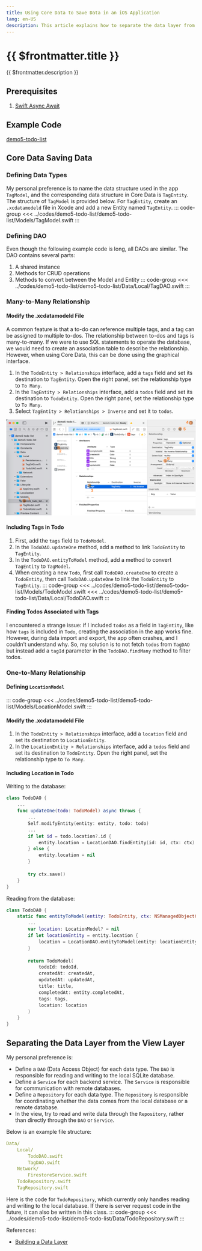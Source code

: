 ```yaml
---
title: Using Core Data to Save Data in an iOS Application  
lang: en-US
description: This article explains how to separate the data layer from the view layer in an iOS application, how to use Core Data to save data, and how to save relationships between two data structures, using the process of building a to-do list app as an example.
---
```


# {{ $frontmatter.title }}

{{ $frontmatter.description }}

## Prerequisites

1. [Swift Async Await](19-swift-async-await)

## Example Code

[demo5-todo-list](https://github.com/arnosolo/blog/tree/main/codes/demo5-todo-list)

## Core Data Saving Data

### Defining Data Types

My personal preference is to name the data structure used in the app `TagModel`, and the corresponding data structure in Core Data is `TagEntity`. The structure of `TagModel` is provided below. For `TagEntity`, create an `.xcdatamodeld` file in Xcode and add a new Entity named `TagEntity`.
::: code-group
<<< ../codes/demo5-todo-list/demo5-todo-list/Models/TagModel.swift
:::

### Defining DAO

Even though the following example code is long, all DAOs are similar. The DAO contains several parts:
1. A shared instance
2. Methods for CRUD operations
3. Methods to convert between the Model and Entity
::: code-group
<<< ../codes/demo5-todo-list/demo5-todo-list/Data/Local/TagDAO.swift
:::

### Many-to-Many Relationship

#### Modify the .xcdatamodeld File
A common feature is that a to-do can reference multiple tags, and a tag can be assigned to multiple to-dos. The relationship between to-dos and tags is many-to-many. If we were to use SQL statements to operate the database, we would need to create an association table to describe the relationship. However, when using Core Data, this can be done using the graphical interface.
1. In the `TodoEntity > Relationships` interface, add a `tags` field and set its destination to `TagEntity`. Open the right panel, set the relationship type to `To Many`.
2. In the `TagEntity > Relationships` interface, add a `todos` field and set its destination to `TodoEntity`. Open the right panel, set the relationship type to `To Many`.
3. Select `TagEntity > Relationships > Inverse` and set it to `todos`.

![picture 0](assets/d52df4c377eb531a9274c58f7870ca41ae2b52106b42bf04f7d558a647f84b45.png)

#### Including Tags in Todo

1. First, add the `tags` field to `TodoModel`.
2. In the `TodoDAO.updateOne` method, add a method to link `TodoEntity` to `TagEntity`.
3. In the `TodoDAO.entityToModel` method, add a method to convert `TagEntity` to `TagModel`.
4. When creating a new `Todo`, first call `TodoDAO.createOne` to create a `TodoEntity`, then call `TodoDAO.updateOne` to link the `TodoEntity` to `TagEntity`.
::: code-group
<<< ../codes/demo5-todo-list/demo5-todo-list/Models/TodoModel.swift
<<< ../codes/demo5-todo-list/demo5-todo-list/Data/Local/TodoDAO.swift
:::

#### Finding Todos Associated with Tags

I encountered a strange issue: if I included `todos` as a field in `TagEntity`, like how `tags` is included in `Todo`, creating the association in the app works fine. However, during data import and export, the app often crashes, and I couldn’t understand why. So, my solution is to not fetch `todos` from `TagDAO` but instead add a `tagId` parameter in the `TodoDAO.findMany` method to filter todos.

### One-to-Many Relationship

#### Defining `LocationModel`

::: code-group
<<< ../codes/demo5-todo-list/demo5-todo-list/Models/LocationModel.swift
:::

#### Modify the .xcdatamodeld File
1. In the `TodoEntity > Relationships` interface, add a `location` field and set its destination to `LocationEntity`.
2. In the `LocationEntity > Relationships` interface, add a `todos` field and set its destination to `TodoEntity`. Open the right panel, set the relationship type to `To Many`.

#### Including Location in Todo

Writing to the database:
```swift
class TodoDAO {
    ...
    func updateOne(todo: TodoModel) async throws {
        ...
        Self.modifyEntity(entity: entity, todo: todo)
        ...
        if let id = todo.location?.id {
            entity.location = LocationDAO.findEntity(id: id, ctx: ctx)
        } else {
            entity.location = nil
        }
        
        try ctx.save()
    }
}
```

Reading from the database:
```swift
class TodoDAO {
    static func entityToModel(entity: TodoEntity, ctx: NSManagedObjectContext) -> TodoModel? {
        ...
        var location: LocationModel? = nil
        if let locationEntity = entity.location {
            location = LocationDAO.entityToModel(entity: locationEntity, ctx: ctx)
        }

        return TodoModel(
            todoId: todoId,
            createdAt: createdAt,
            updatedAt: updatedAt,
            title: title,
            completedAt: entity.completedAt,
            tags: tags,
            location: location
        )
    }
}
```

## Separating the Data Layer from the View Layer

My personal preference is:
- Define a `DAO` (Data Access Object) for each data type. The `DAO` is responsible for reading and writing to the local SQLite database.
- Define a `Service` for each backend service. The `Service` is responsible for communication with remote databases.
- Define a `Repository` for each data type. The `Repository` is responsible for coordinating whether the data comes from the local database or a remote database.
- In the view, try to read and write data through the `Repository`, rather than directly through the `DAO` or `Service`.

Below is an example file structure:
```yml
Data/
    Local/
        TodoDAO.swift
        TagDAO.swift
    Network/
        FirestoreService.swift
    TodoRepository.swift
    TagRepository.swift
```

Here is the code for `TodoRepository`, which currently only handles reading and writing to the local database. If there is server request code in the future, it can also be written in this class.
::: code-group
<<< ../codes/demo5-todo-list/demo5-todo-list/Data/TodoRepository.swift
:::

References:
- [Building a Data Layer](https://developer.android.com/codelabs/building-a-data-layer#0)